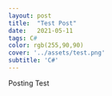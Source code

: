 ```yaml
---
layout: post
title:  "Test Post"
date:   2021-05-11 
tags: C#
color: rgb(255,90,90)
cover: '../assets/test.png'
subtitle: 'C#'
---
```

Posting Test

